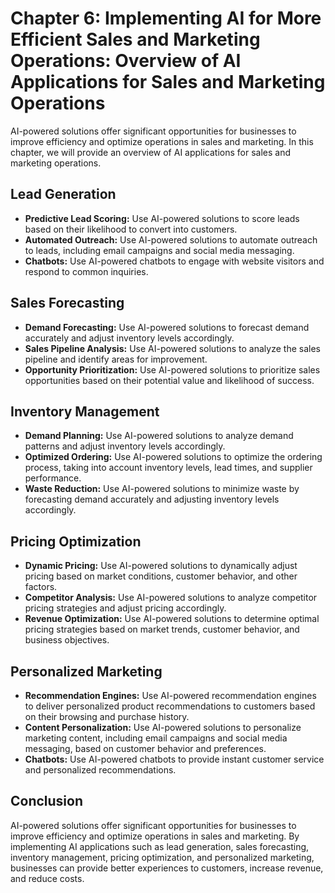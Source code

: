 Chapter 6: Implementing AI for More Efficient Sales and Marketing Operations: Overview of AI Applications for Sales and Marketing Operations
============================================================================================================================================

AI-powered solutions offer significant opportunities for businesses to improve efficiency and optimize operations in sales and marketing. In this chapter, we will provide an overview of AI applications for sales and marketing operations.

Lead Generation
---------------

* **Predictive Lead Scoring:** Use AI-powered solutions to score leads based on their likelihood to convert into customers.
* **Automated Outreach:** Use AI-powered solutions to automate outreach to leads, including email campaigns and social media messaging.
* **Chatbots:** Use AI-powered chatbots to engage with website visitors and respond to common inquiries.

Sales Forecasting
-----------------

* **Demand Forecasting:** Use AI-powered solutions to forecast demand accurately and adjust inventory levels accordingly.
* **Sales Pipeline Analysis:** Use AI-powered solutions to analyze the sales pipeline and identify areas for improvement.
* **Opportunity Prioritization:** Use AI-powered solutions to prioritize sales opportunities based on their potential value and likelihood of success.

Inventory Management
--------------------

* **Demand Planning:** Use AI-powered solutions to analyze demand patterns and adjust inventory levels accordingly.
* **Optimized Ordering:** Use AI-powered solutions to optimize the ordering process, taking into account inventory levels, lead times, and supplier performance.
* **Waste Reduction:** Use AI-powered solutions to minimize waste by forecasting demand accurately and adjusting inventory levels accordingly.

Pricing Optimization
--------------------

* **Dynamic Pricing:** Use AI-powered solutions to dynamically adjust pricing based on market conditions, customer behavior, and other factors.
* **Competitor Analysis:** Use AI-powered solutions to analyze competitor pricing strategies and adjust pricing accordingly.
* **Revenue Optimization:** Use AI-powered solutions to determine optimal pricing strategies based on market trends, customer behavior, and business objectives.

Personalized Marketing
----------------------

* **Recommendation Engines:** Use AI-powered recommendation engines to deliver personalized product recommendations to customers based on their browsing and purchase history.
* **Content Personalization:** Use AI-powered solutions to personalize marketing content, including email campaigns and social media messaging, based on customer behavior and preferences.
* **Chatbots:** Use AI-powered chatbots to provide instant customer service and personalized recommendations.

Conclusion
----------

AI-powered solutions offer significant opportunities for businesses to improve efficiency and optimize operations in sales and marketing. By implementing AI applications such as lead generation, sales forecasting, inventory management, pricing optimization, and personalized marketing, businesses can provide better experiences to customers, increase revenue, and reduce costs.
